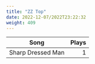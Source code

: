 ```yaml
---
title: "ZZ Top"
date: 2022-12-07/2022T23:22:32
weight: 409
---
```




 Song | Plays 
----- | -----:
Sharp Dressed Man | 1

